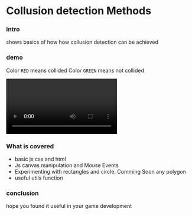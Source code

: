 # Collusion detection Methods

### intro

shows basics of how how collusion detection can be achieved

### demo

Color `RED` means collided Color `GREEN` means not collided

<div>
<!-- images go here -->
<video src="./illustration.mp4" alt="illustration video" controls>
</video>
</div>

### What is covered

- basic js css and html
- Js canvas manipulation and Mouse Events
- Experimenting with rectangles and circle. Comming Soon any polygon
- useful utils function

### conclusion

hope you found it useful in your game development
